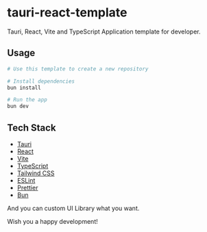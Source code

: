 # tauri-react-template
Tauri, React, Vite and TypeScript Application template for developer.

## Usage

```bash
# Use this template to create a new repository

# Install dependencies
bun install

# Run the app
bun dev
```

## Tech Stack

- [Tauri](https://github.com/tauri-apps/tauri)
- [React](https://react.dev/learn)
- [Vite](https://vitejs.dev/)
- [TypeScript](https://www.typescriptlang.org/)
- [Tailwind CSS](https://tailwindcss.com/)
- [ESLint](https://eslint.org/)
- [Prettier](https://prettier.io/)
- [Bun](https://bun.sh/)

And you can custom UI Library what you want.

Wish you a happy development!

